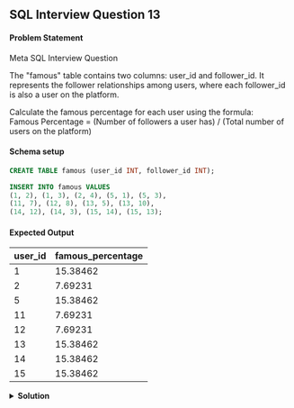 ## SQL Interview Question 13

#### Problem Statement

<bold>Meta SQL Interview Question</bold>

The "famous" table contains two columns: user_id and follower_id.
It represents the follower relationships among users, where each follower_id is also a user on the platform.  

Calculate the famous percentage for each user using the formula:  
Famous Percentage = (Number of followers a user has) / (Total number of users on the platform)

#### Schema setup

```sql
CREATE TABLE famous (user_id INT, follower_id INT);

INSERT INTO famous VALUES
(1, 2), (1, 3), (2, 4), (5, 1), (5, 3), 
(11, 7), (12, 8), (13, 5), (13, 10), 
(14, 12), (14, 3), (15, 14), (15, 13);
```

#### Expected Output

| user_id | famous_percentage |
|---------|-------------------|
| 1       | 15.38462          |
| 2       | 7.69231           | 
| 5       | 15.38462          |
| 11      | 7.69231           |
| 12      | 7.69231           |
| 13      | 15.38462          |
| 14      | 15.38462          |
| 15      | 15.38462          |

<details>
<summary><strong>Solution</strong></summary>

```sql
WITH total_users AS
(
 SELECT
    user_id AS users
 FROM famous
 UNION
 SELECT
    follower_id AS users
 FROM famous
)
SELECT
   user_id,
   COUNT(follower_id) * 100.0 / (SELECT COUNT(*) FROM total_users) AS famous_percentage
FROM famous
GROUP BY user_id;
```
</details>
